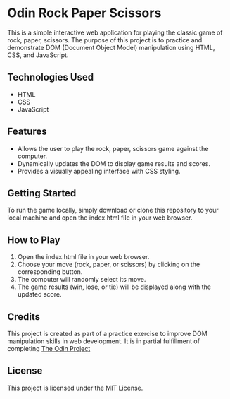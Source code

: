 # Odin Rock Paper Scissors 
This is a simple interactive web application for playing the classic game of rock, paper, scissors. The purpose of this project is to practice and demonstrate DOM (Document Object Model) manipulation using HTML, CSS, and JavaScript.

## Technologies Used
- HTML
- CSS
- JavaScript

## Features
- Allows the user to play the rock, paper, scissors game against the computer.
- Dynamically updates the DOM to display game results and scores.
- Provides a visually appealing interface with CSS styling.

## Getting Started
To run the game locally, simply download or clone this repository to your local machine and open the index.html file in your web browser.

## How to Play
1. Open the index.html file in your web browser.
2. Choose your move (rock, paper, or scissors) by clicking on the corresponding button.
3. The computer will randomly select its move.
4. The game results (win, lose, or tie) will be displayed along with the updated score.

## Credits
This project is created as part of a practice exercise to improve DOM manipulation skills in web development. It is in partial fulfillment of completing [The Odin Project](https://www.theodinproject.com/)

## License
This project is licensed under the MIT License.

